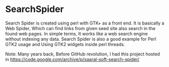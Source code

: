 # SearchSpider
Search Spider is created using perl with GTK+ as a front end.
It is basically a Web Spider, Which can find links from given seed site also search in the found web pages.
In simple terms, It works like a web search engine without indexing any data.
Search Spider is also a good example for Perl GTK2 usage and Using GTK2 widgets inside perl threads.

Note: Many years back, Before GitHub revolution, I had this project hosted in https://code.google.com/archive/p/saaral-soft-search-spider/ 

